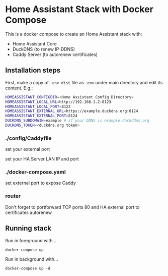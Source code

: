 # Home Assistant Stack with Docker Compose

This is a docker compose to create an Home Assistant stack with:

- Home Assistant Core
- DuckDNS (to renew IP-DDNS)
- Caddy Server (to autorenew certificates)

## Installation steps

First, make a copy of `.env.dist` file as `.env` under main directory and edit its content. E.g.:

```bash
HOMEASSISTANT_CONFIGDIR=<Home Assistant Config Directory>
HOMEASSISTANT_LOCAL_URL=http://192.168.1.2:8123
HOMEASSISTANT_LOCAL_PORT=8123
HOMEASSISTANT_EXTERNAL_URL=https://example.duckdns.org:8124
HOMEASSISTANT_EXTERNAL_PORT=8124
DUCKDNS_SUBDOMAIN=example # if your DDNS is example.duckddns.org
DUCKDNS_TOKEN=<duckdns.org token>
```

### ./config/Caddyfile

set your external port

set your HA Server LAN IP and port

### ./docker-compose.yaml

set external port to expose Caddy

### router

Don't forget to portforward TCP ports 80 and HA external port to certificates autorenew

## Running stack

Run in foreground with...

`docker-compose up`

Run in background with...

`docker-compose up -d`
